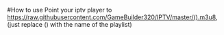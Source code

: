#How to use
Point your iptv player to  https://raw.githubusercontent.com/GameBuilder320/IPTV/master/().m3u8, (just replace () with the name of the playlist)
